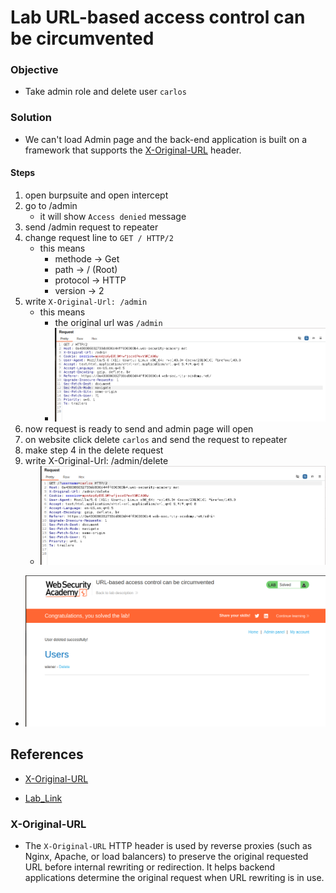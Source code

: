 # Lab URL-based access control can be circumvented

### Objective 
* Take admin role and delete user `carlos`

### Solution 
* We can't load Admin page and the back-end application is built on a framework that supports the [X-Original-URL](#x-original-url) header. 
#### Steps
1. open burpsuite and open intercept 
1. go to /admin 
    * it will show `Access denied` message
1. send /admin request to repeater 
1. change request line to `GET / HTTP/2`
    * this means 
        * methode -> Get
        * path -> / (Root)
        * protocol -> HTTP
        * version -> 2
1. write `X-Original-Url: /admin`
    * this means 
        * the original url was `/admin` 
        * ![pic](Lab_01\Admin_Request.png)
1. now request is ready to send and admin page will open 
1. on website click delete `carlos` and send the request to repeater 
1. make step 4 in the delete request
1. write X-Original-Url: /admin/delete 
    * ![pic](Lab_01\delete_carlos_request.png)

* ![pic](Lab_01\Lab_solved.png)

## References
* [X-Original-URL](https://medium.com/@cirilptomass/x-original-url-a-loophole-that-could-expose-your-web-app-71b050d6d07d)

* [Lab_Link](https://portswigger.net/web-security/access-control/lab-url-based-access-control-can-be-circumvented)
### X-Original-URL
* The `X-Original-URL` HTTP header is used by reverse proxies (such as Nginx, Apache, or load balancers) to preserve the original requested URL before internal rewriting or redirection. It helps backend applications determine the original request when URL rewriting is in use.